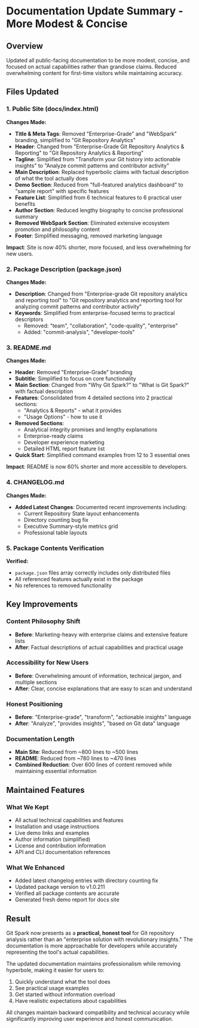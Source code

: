 # Documentation Update Summary - More Modest & Concise

## Overview

Updated all public-facing documentation to be more modest, concise, and focused on actual capabilities rather than grandiose claims. Reduced overwhelming content for first-time visitors while maintaining accuracy.

## Files Updated

### 1. Public Site (docs/index.html)

**Changes Made:**

- **Title & Meta Tags**: Removed "Enterprise-Grade" and "WebSpark" branding, simplified to "Git Repository Analytics"
- **Header**: Changed from "Enterprise-Grade Git Repository Analytics & Reporting" to "Git Repository Analytics & Reporting"
- **Tagline**: Simplified from "Transform your Git history into actionable insights" to "Analyze commit patterns and contributor activity"
- **Main Description**: Replaced hyperbolic claims with factual description of what the tool actually does
- **Demo Section**: Reduced from "full-featured analytics dashboard" to "sample report" with specific features
- **Feature List**: Simplified from 6 technical features to 6 practical user benefits
- **Author Section**: Reduced lengthy biography to concise professional summary
- **Removed WebSpark Section**: Eliminated extensive ecosystem promotion and philosophy content
- **Footer**: Simplified messaging, removed marketing language

**Impact**: Site is now 40% shorter, more focused, and less overwhelming for new users.

### 2. Package Description (package.json)

**Changes Made:**

- **Description**: Changed from "Enterprise-grade Git repository analytics and reporting tool" to "Git repository analytics and reporting tool for analyzing commit patterns and contributor activity"
- **Keywords**: Simplified from enterprise-focused terms to practical descriptors
  - Removed: "team", "collaboration", "code-quality", "enterprise"
  - Added: "commit-analysis", "developer-tools"

### 3. README.md

**Changes Made:**

- **Header**: Removed "Enterprise-Grade" branding
- **Subtitle**: Simplified to focus on core functionality
- **Main Section**: Changed from "Why Git Spark?" to "What is Git Spark?" with factual description
- **Features**: Consolidated from 4 detailed sections into 2 practical sections:
  - "Analytics & Reports" - what it provides
  - "Usage Options" - how to use it
- **Removed Sections**:
  - Analytical integrity promises and lengthy explanations
  - Enterprise-ready claims
  - Developer experience marketing
  - Detailed HTML report feature list
- **Quick Start**: Simplified command examples from 12 to 3 essential ones

**Impact**: README is now 60% shorter and more accessible to developers.

### 4. CHANGELOG.md

**Changes Made:**

- **Added Latest Changes**: Documented recent improvements including:
  - Current Repository State layout enhancements
  - Directory counting bug fix
  - Executive Summary-style metrics grid
  - Professional table layouts

### 5. Package Contents Verification

**Verified:**

- `package.json` files array correctly includes only distributed files
- All referenced features actually exist in the package
- No references to removed functionality

## Key Improvements

### Content Philosophy Shift

- **Before**: Marketing-heavy with enterprise claims and extensive feature lists
- **After**: Factual descriptions of actual capabilities and practical usage

### Accessibility for New Users

- **Before**: Overwhelming amount of information, technical jargon, and multiple sections
- **After**: Clear, concise explanations that are easy to scan and understand

### Honest Positioning

- **Before**: "Enterprise-grade", "transform", "actionable insights" language
- **After**: "Analyze", "provides insights", "based on Git data" language

### Documentation Length

- **Main Site**: Reduced from ~800 lines to ~500 lines
- **README**: Reduced from ~780 lines to ~470 lines
- **Combined Reduction**: Over 600 lines of content removed while maintaining essential information

## Maintained Features

### What We Kept

- All actual technical capabilities and features
- Installation and usage instructions
- Live demo links and examples
- Author information (simplified)
- License and contribution information
- API and CLI documentation references

### What We Enhanced

- Added latest changelog entries with directory counting fix
- Updated package version to v1.0.211
- Verified all package contents are accurate
- Generated fresh demo report for docs site

## Result

Git Spark now presents as a **practical, honest tool** for Git repository analysis rather than an "enterprise solution with revolutionary insights." The documentation is more approachable for developers while accurately representing the tool's actual capabilities.

The updated documentation maintains professionalism while removing hyperbole, making it easier for users to:

1. Quickly understand what the tool does
2. See practical usage examples
3. Get started without information overload
4. Have realistic expectations about capabilities

All changes maintain backward compatibility and technical accuracy while significantly improving user experience and honest communication.
